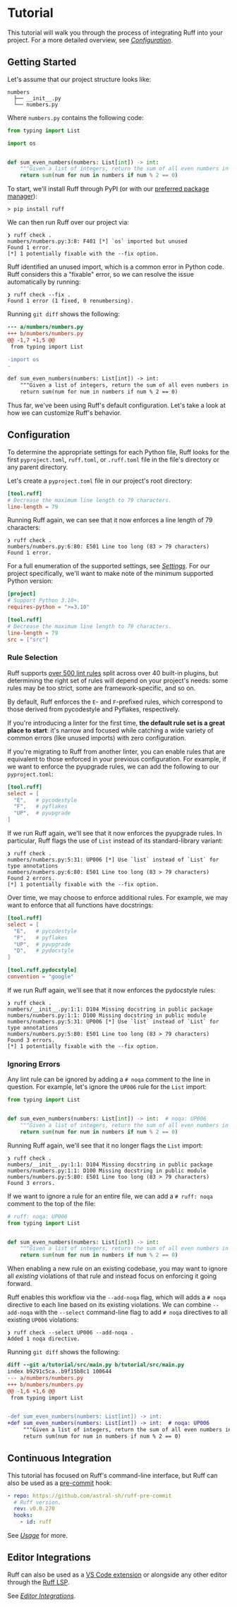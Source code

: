 # Tutorial

This tutorial will walk you through the process of integrating Ruff into your project. For a more
detailed overview, see [_Configuration_](configuration.md).

## Getting Started

Let's assume that our project structure looks like:

```text
numbers
  ├── __init__.py
  └── numbers.py
```

Where `numbers.py` contains the following code:

```py
from typing import List

import os


def sum_even_numbers(numbers: List[int]) -> int:
    """Given a list of integers, return the sum of all even numbers in the list."""
    return sum(num for num in numbers if num % 2 == 0)
```

To start, we'll install Ruff through PyPI (or with our [preferred package manager](installation.md)):

```shell
> pip install ruff
```

We can then run Ruff over our project via:

```shell
❯ ruff check .
numbers/numbers.py:3:8: F401 [*] `os` imported but unused
Found 1 error.
[*] 1 potentially fixable with the --fix option.
```

Ruff identified an unused import, which is a common error in Python code. Ruff considers this a
"fixable" error, so we can resolve the issue automatically by running:

```shell
❯ ruff check --fix .
Found 1 error (1 fixed, 0 renumbersing).
```

Running `git diff` shows the following:

```diff
--- a/numbers/numbers.py
+++ b/numbers/numbers.py
@@ -1,7 +1,5 @@
 from typing import List

-import os
-

def sum_even_numbers(numbers: List[int]) -> int:
    """Given a list of integers, return the sum of all even numbers in the list."""
    return sum(num for num in numbers if num % 2 == 0)
```

Thus far, we've been using Ruff's default configuration. Let's take a look at how we can customize
Ruff's behavior.

## Configuration

To determine the appropriate settings for each Python file, Ruff looks for the first
`pyproject.toml`, `ruff.toml`, or `.ruff.toml` file in the file's directory or any parent directory.

Let's create a `pyproject.toml` file in our project's root directory:

```toml
[tool.ruff]
# Decrease the maximum line length to 79 characters.
line-length = 79
```

Running Ruff again, we can see that it now enforces a line length of 79 characters:

```shell
❯ ruff check .
numbers/numbers.py:6:80: E501 Line too long (83 > 79 characters)
Found 1 error.
```

For a full enumeration of the supported settings, see [_Settings_](settings.md). For our project
specifically, we'll want to make note of the minimum supported Python version:

```toml
[project]
# Support Python 3.10+.
requires-python = ">=3.10"

[tool.ruff]
# Decrease the maximum line length to 79 characters.
line-length = 79
src = ["src"]
```

### Rule Selection

Ruff supports [over 500 lint rules](rules.md) split across over 40 built-in plugins, but
determining the right set of rules will depend on your project's needs: some rules may be too
strict, some are framework-specific, and so on.

By default, Ruff enforces the `E`- and `F`-prefixed rules, which correspond to those derived from
pycodestyle and Pyflakes, respectively.

If you're introducing a linter for the first time, **the default rule set is a great place to
start**: it's narrow and focused while catching a wide variety of common errors (like unused
imports) with zero configuration.

If you're migrating to Ruff from another linter, you can enable rules that are equivalent to
those enforced in your previous configuration. For example, if we want to enforce the pyupgrade
rules, we can add the following to our `pyproject.toml`:

```toml
[tool.ruff]
select = [
  "E",   # pycodestyle
  "F",   # pyflakes
  "UP",  # pyupgrade
]
```

If we run Ruff again, we'll see that it now enforces the pyupgrade rules. In particular, Ruff flags
the use of `List` instead of its standard-library variant:

```shell
❯ ruff check .
numbers/numbers.py:5:31: UP006 [*] Use `list` instead of `List` for type annotations
numbers/numbers.py:6:80: E501 Line too long (83 > 79 characters)
Found 2 errors.
[*] 1 potentially fixable with the --fix option.
```

Over time, we may choose to enforce additional rules. For example, we may want to enforce that
all functions have docstrings:

```toml
[tool.ruff]
select = [
  "E",   # pycodestyle
  "F",   # pyflakes
  "UP",  # pyupgrade
  "D",   # pydocstyle
]

[tool.ruff.pydocstyle]
convention = "google"
```

If we run Ruff again, we'll see that it now enforces the pydocstyle rules:

```shell
❯ ruff check .
numbers/__init__.py:1:1: D104 Missing docstring in public package
numbers/numbers.py:1:1: D100 Missing docstring in public module
numbers/numbers.py:5:31: UP006 [*] Use `list` instead of `List` for type annotations
numbers/numbers.py:5:80: E501 Line too long (83 > 79 characters)
Found 3 errors.
[*] 1 potentially fixable with the --fix option.
```

### Ignoring Errors

Any lint rule can be ignored by adding a `# noqa` comment to the line in question. For example,
let's ignore the `UP006` rule for the `List` import:

```py
from typing import List


def sum_even_numbers(numbers: List[int]) -> int:  # noqa: UP006
    """Given a list of integers, return the sum of all even numbers in the list."""
    return sum(num for num in numbers if num % 2 == 0)
```

Running Ruff again, we'll see that it no longer flags the `List` import:

```shell
❯ ruff check .
numbers/__init__.py:1:1: D104 Missing docstring in public package
numbers/numbers.py:1:1: D100 Missing docstring in public module
numbers/numbers.py:5:80: E501 Line too long (83 > 79 characters)
Found 3 errors.
```

If we want to ignore a rule for an entire file, we can add a `# ruff: noqa` comment to the top of
the file:

```py
# ruff: noqa: UP006
from typing import List


def sum_even_numbers(numbers: List[int]) -> int:
    """Given a list of integers, return the sum of all even numbers in the list."""
    return sum(num for num in numbers if num % 2 == 0)
```

When enabling a new rule on an existing codebase, you may want to ignore all _existing_
violations of that rule and instead focus on enforcing it going forward.

Ruff enables this workflow via the `--add-noqa` flag, which will adds a `# noqa` directive to each
line based on its existing violations. We can combine `--add-noqa` with the `--select` command-line
flag to add `# noqa` directives to all existing `UP006` violations:

```shell
❯ ruff check --select UP006 --add-noqa .
Added 1 noqa directive.
```

Running `git diff` shows the following:

```diff
diff --git a/tutorial/src/main.py b/tutorial/src/main.py
index b9291c5ca..b9f15b8c1 100644
--- a/numbers/numbers.py
+++ b/numbers/numbers.py
@@ -1,6 +1,6 @@
 from typing import List


-def sum_even_numbers(numbers: List[int]) -> int:
+def sum_even_numbers(numbers: List[int]) -> int:  # noqa: UP006
     """Given a list of integers, return the sum of all even numbers in the list."""
     return sum(num for num in numbers if num % 2 == 0)
```

## Continuous Integration

This tutorial has focused on Ruff's command-line interface, but Ruff can also be used as a
[pre-commit](https://pre-commit.com) hook:

```yaml
- repo: https://github.com/astral-sh/ruff-pre-commit
  # Ruff version.
  rev: v0.0.270
  hooks:
    - id: ruff
```

See [_Usage_](usage.md) for more.

## Editor Integrations

Ruff can also be used as a [VS Code extension](https://github.com/astral-sh/ruff-vscode) or
alongside any other editor through the [Ruff LSP](https://github.com/astral-sh/ruff-lsp).

See [_Editor Integrations_](editor-integrations.md).
